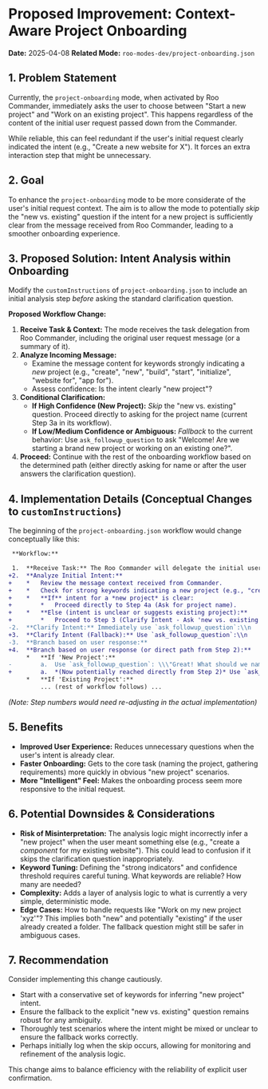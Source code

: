 # Proposed Improvement: Context-Aware Project Onboarding

**Date:** 2025-04-08
**Related Mode:** `roo-modes-dev/project-onboarding.json`

## 1. Problem Statement

Currently, the `project-onboarding` mode, when activated by Roo Commander, immediately asks the user to choose between "Start a new project" and "Work on an existing project". This happens regardless of the content of the initial user request passed down from the Commander.

While reliable, this can feel redundant if the user's initial request clearly indicated the intent (e.g., "Create a new website for X"). It forces an extra interaction step that might be unnecessary.

## 2. Goal

To enhance the `project-onboarding` mode to be more considerate of the user's initial request context. The aim is to allow the mode to potentially *skip* the "new vs. existing" question if the intent for a new project is sufficiently clear from the message received from Roo Commander, leading to a smoother onboarding experience.

## 3. Proposed Solution: Intent Analysis within Onboarding

Modify the `customInstructions` of `project-onboarding.json` to include an initial analysis step *before* asking the standard clarification question.

**Proposed Workflow Change:**

1.  **Receive Task & Context:** The mode receives the task delegation from Roo Commander, including the original user request message (or a summary of it).
2.  **Analyze Incoming Message:**
    *   Examine the message content for keywords strongly indicating a *new* project (e.g., "create", "new", "build", "start", "initialize", "website for", "app for").
    *   Assess confidence: Is the intent clearly "new project"?
3.  **Conditional Clarification:**
    *   **If High Confidence (New Project):** *Skip* the "new vs. existing" question. Proceed directly to asking for the project name (current Step 3a in its workflow).
    *   **If Low/Medium Confidence or Ambiguous:** *Fallback* to the current behavior: Use `ask_followup_question` to ask "Welcome! Are we starting a brand new project or working on an existing one?".
4.  **Proceed:** Continue with the rest of the onboarding workflow based on the determined path (either directly asking for name or after the user answers the clarification question).

## 4. Implementation Details (Conceptual Changes to `customInstructions`)

The beginning of the `project-onboarding.json` workflow would change conceptually like this:

```diff
 **Workflow:**

 1.  **Receive Task:** The Roo Commander will delegate the initial user request to you (including the original message context).
+2.  **Analyze Initial Intent:**
+    *   Review the message context received from Commander.
+    *   Check for strong keywords indicating a new project (e.g., "create", "new", "build", "start").
+    *   **If** intent for a *new project* is clear:
+        *   Proceed directly to Step 4a (Ask for project name).
+    *   **Else (intent is unclear or suggests existing project):**
+        *   Proceed to Step 3 (Clarify Intent - Ask 'new vs. existing').
-2.  **Clarify Intent:** Immediately use `ask_followup_question`:\\n    *   **Question:** \\\"Welcome! Are we starting a brand new project or working on an existing one?\\\"\\n    *   **Suggestions:** \\\"🚀 Start a new project.\\\", \\\"📂 Work on an existing project.\\\"
+3.  **Clarify Intent (Fallback):** Use `ask_followup_question`:\\n    *   **Question:** \\\"Welcome! Are we starting a brand new project or working on an existing one?\\\"\\n    *   **Suggestions:** \\\"🚀 Start a new project.\\\", \\\"📂 Work on an existing project.\\\"
-3.  **Branch based on user response:**
+4.  **Branch based on user response (or direct path from Step 2):**
     *   **If 'New Project':**
-        a.  Use `ask_followup_question`: \\\"Great! What should we name this new project? ...
+        a.  *(Now potentially reached directly from Step 2)* Use `ask_followup_question`: \\\"Great! What should we name this new project? ...
     *   **If 'Existing Project':**
         ... (rest of workflow follows) ...
```
*(Note: Step numbers would need re-adjusting in the actual implementation)*

## 5. Benefits

*   **Improved User Experience:** Reduces unnecessary questions when the user's intent is already clear.
*   **Faster Onboarding:** Gets to the core task (naming the project, gathering requirements) more quickly in obvious "new project" scenarios.
*   **More "Intelligent" Feel:** Makes the onboarding process seem more responsive to the initial request.

## 6. Potential Downsides & Considerations

*   **Risk of Misinterpretation:** The analysis logic might incorrectly infer a "new project" when the user meant something else (e.g., "create a *component* for my existing website"). This could lead to confusion if it skips the clarification question inappropriately.
*   **Keyword Tuning:** Defining the "strong indicators" and confidence threshold requires careful tuning. What keywords are reliable? How many are needed?
*   **Complexity:** Adds a layer of analysis logic to what is currently a very simple, deterministic mode.
*   **Edge Cases:** How to handle requests like "Work on my new project 'xyz'"? This implies both "new" and potentially "existing" if the user already created a folder. The fallback question might still be safer in ambiguous cases.

## 7. Recommendation

Consider implementing this change cautiously.
*   Start with a conservative set of keywords for inferring "new project" intent.
*   Ensure the fallback to the explicit "new vs. existing" question remains robust for any ambiguity.
*   Thoroughly test scenarios where the intent might be mixed or unclear to ensure the fallback works correctly.
*   Perhaps initially log when the skip occurs, allowing for monitoring and refinement of the analysis logic.

This change aims to balance efficiency with the reliability of explicit user confirmation.